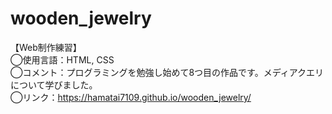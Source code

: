 # wooden_jewelry

【Web制作練習】<br>
◯使用言語：HTML, CSS<br>
◯コメント：プログラミングを勉強し始めて8つ目の作品です。メディアクエリについて学びました。<br>
◯リンク：https://hamatai7109.github.io/wooden_jewelry/
